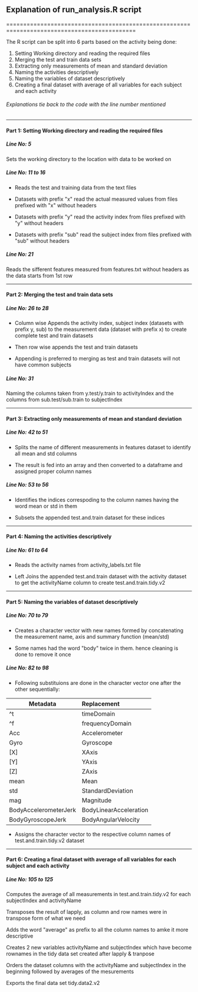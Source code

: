 ## Explanation of run_analysis.R script
============================================================================================

The R script can be split into 6 parts based on the activity being done:

1. Setting Working directory and reading the required files
2. Merging the test and train data sets
3. Extracting only measurements of mean and standard deviation
4. Naming the activities descriptively
5. Naming the variables of dataset descriptively
6. Creating a final dataset with average of all variables for each subject and each activity

###### Explanations tie back to the code with the line number mentioned

--------------------------------------------------------------------------------------------
#### Part 1: Setting Working directory and reading the required files


##### Line No: 5 
Sets the working directory to the location with data to be worked on

##### Line No: 11 to 16
* Reads the test and training data from the text files

* Datasets with prefix "x" read the actual measured values from files prefixed with "x" without headers

* Datasets with prefix "y" read the activity index from files prefixed with "y" without headers

* Datasets with prefix "sub" read the subject index from files prefixed with "sub" without headers


##### Line No: 21
Reads the sifferent features measured from features.txt without headers as the data starts from 1st row

--------------------------------------------------------------------------------------------
#### Part 2: Merging the test and train data sets

##### Line No: 26 to 28
* Column wise Appends the activity index, subject index (datasets with prefix y, sub) to the measurement data (dataset with prefix x) to create complete test and train datasets

* Then row wise appends the test and train datasets

* Appending is preferred to merging as test and train datasets will not have common subjects


##### Line No: 31
Naming the columns taken from y.test/y.train to activityIndex and the columns from sub.test/sub.train to subjectIndex

--------------------------------------------------------------------------------------------
#### Part 3: Extracting only measurements of mean and standard deviation

##### Line No: 42 to 51
* Splits the name of different measurements in features dataset to identify all mean and std columns

* The result is fed into an array and then converted to a dataframe and assigned proper column names

##### Line No: 53 to 56
* Identifies the indices correspoding to the column names having the word mean or std in them

* Subsets the appended test.and.train dataset for these indices

--------------------------------------------------------------------------------------------
#### Part 4: Naming the activities descriptively


##### Line No: 61 to 64
* Reads the activity names from activity_labels.txt file

* Left Joins the appended test.and.train dataset with the activity dataset to get the activityName column to create test.and.train.tidy.v2

--------------------------------------------------------------------------------------------
#### Part 5: Naming the variables of dataset descriptively

##### Line No: 70 to 79
* Creates a character vector with new names formed by concatenating the measurement name, axis and summary function (mean/std)

* Some names had the word "body" twice in them. hence cleaning is done to remove it once

##### Line No: 82 to 98
* Following substituions are done in the character vector one after the other sequentially:

Metadata	 	|	Replacement
------------------------|:-------------------
^t		 	| timeDomain
^f		 	| frequencyDomain
Acc		 	| Accelerometer
Gyro		 	| Gyroscope
[X]		 	| XAxis
[Y]		 	| YAxis
[Z]		 	| ZAxis
mean		 	| Mean
std		 	| StandardDeviation
mag		 	| Magnitude
BodyAccelerometerJerk	| BodyLinearAcceleration
BodyGyroscopeJerk	| BodyAngularVelocity

* Assigns the character vector to the respective column names of test.and.train.tidy.v2 dataset

--------------------------------------------------------------------------------------------
#### Part 6: Creating a final dataset with average of all variables for each subject and each activity

##### Line No: 105 to 125
Computes the average of all measurements in test.and.train.tidy.v2 for each subjectIndex and activityName

Transposes the result of lapply, as column and row names were in transpose form of what we need

Adds the word "average" as prefix to all the column names to amke it more descriptive

Creates 2 new variables activityName and subjectIndex which have become rownames in the tidy data set created after lapply & tranpose

Orders the dataset columns with the activityName and subjectIndex in the beginning followed by averages of the mesurements

Exports the final data set tidy.data2.v2